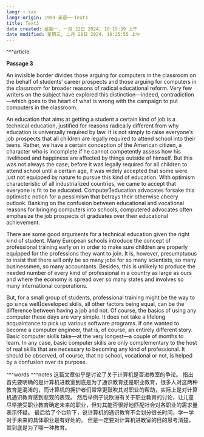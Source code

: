 ```yaml
---
langr : xxx
langr-origin: 1999-英语一-Text3
title: Text3
date created: 星期一, 一月 22日 2024, 10:15:39 上午
date modified: 星期三, 二月 28日 2024, 10:25:55 上午
---
```


^^^article

**Passage 3**

An invisible border divides those arguing for computers in the classroom on the behalf of students’ career prospects and those arguing for computers in the classroom for broader reasons of radical educational reform. Very few writers on the subject have explored this distinction—indeed, contradiction—which goes to the heart of what is wrong with the campaign to put computers in the classroom.

An education that aims at getting a student a certain kind of job is a technical education, justified for reasons radically different from why education is universally required by law. It is not simply to raise everyone’s job prospects that all children are legally required to attend school into their teens. Rather, we have a certain conception of the American citizen, a character who is incomplete if he cannot competently assess how his livelihood and happiness are affected by things outside of himself. But this was not always the case; before it was legally required for all children to attend school until a certain age, it was widely accepted that some were just not equipped by nature to pursue this kind of education. With optimism characteristic of all industrialized countries, we came to accept that everyone is fit to be educated. Computereducation advocates forsake this optimistic notion for a pessimism that betrays their otherwise cheery outlook. Banking on the confusion between educational and vocational reasons for bringing computers into schools, computered advocates often emphasize the job prospects of graduates over their educational achievement.

There are some good arguments for a technical education given the right kind of student. Many European schools introduce the concept of professional training early on in order to make sure children are properly equipped for the professions they want to join. It is, however, presumptuous to insist that there will only be so many jobs for so many scientists, so many businessmen, so many accountants. Besides, this is unlikely to produce the needed number of every kind of professional in a country as large as ours and where the economy is spread over so many states and involves so many international corporations.

But, for a small group of students, professional training might be the way to go since welldeveloped skills, all other factors being equal, can be the difference between having a job and not. Of course, the basics of using any computer these days are very simple. It does not take a lifelong acquaintance to pick up various software programs. If one wanted to become a computer engineer, that is, of course, an entirely different story. Basic computer skills take—at the very longest—a couple of months to learn. In any case, basic computer skills are only complementary to the host of real skills that are necessary to becoming any kind of professional. It should be observed, of course, that no school, vocational or not, is helped by a confusion over its purpose.




^^^words
^^^notes
这篇文章似乎是讨论了关于计算机是否进教室的争论。 
指出首先要明确的是计算机进教室到底是为了通识教育还是职业教育，很多人对这两种教育是混淆的，而计算机的拥护者们常常更鼓吹其对职业的帮助，实际上是对计算机通识教育感到悲观的表现。
然后举例子说欧洲有关于职业教育的讨论，让儿童尽早接受职业教育确定未来的职业，但对其能否很好地匹配社会对各职业的需求量表示怀疑。 
最后给了个台阶下，说计算机的通识教育不会划分很长时间，学一学对于未来的具体职业是有好处的。 但是一定要对计算机进教室的目的思考清楚，其到底是为了哪一种教育。
